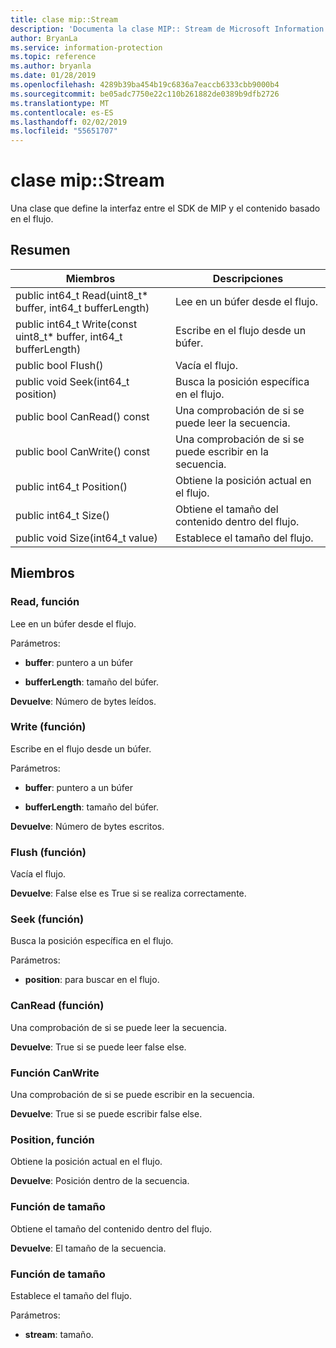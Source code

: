 ```yaml
---
title: clase mip::Stream
description: 'Documenta la clase MIP:: Stream de Microsoft Information Protection (MIP) SDK.'
author: BryanLa
ms.service: information-protection
ms.topic: reference
ms.author: bryanla
ms.date: 01/28/2019
ms.openlocfilehash: 4289b39ba454b19c6836a7eaccb6333cbb9000b4
ms.sourcegitcommit: be05adc7750e22c110b261882de0389b9dfb2726
ms.translationtype: MT
ms.contentlocale: es-ES
ms.lasthandoff: 02/02/2019
ms.locfileid: "55651707"
---
```

# <a name="class-mipstream"></a>clase mip::Stream 
Una clase que define la interfaz entre el SDK de MIP y el contenido basado en el flujo.
  
## <a name="summary"></a>Resumen
 Miembros                        | Descripciones                                
--------------------------------|---------------------------------------------
public int64_t Read(uint8_t* buffer, int64_t bufferLength)  |  Lee en un búfer desde el flujo.
public int64_t Write(const uint8_t* buffer, int64_t bufferLength)  |  Escribe en el flujo desde un búfer.
public bool Flush()  |  Vacía el flujo.
public void Seek(int64_t position)  |  Busca la posición específica en el flujo.
public bool CanRead() const  |  Una comprobación de si se puede leer la secuencia.
public bool CanWrite() const  |  Una comprobación de si se puede escribir en la secuencia.
public int64_t Position()  |  Obtiene la posición actual en el flujo.
public int64_t Size()  |  Obtiene el tamaño del contenido dentro del flujo.
public void Size(int64_t value)  |  Establece el tamaño del flujo.
  
## <a name="members"></a>Miembros
  
### <a name="read-function"></a>Read, función
Lee en un búfer desde el flujo.

Parámetros:  
* **buffer**: puntero a un búfer 


* **bufferLength**: tamaño del búfer. 



  
**Devuelve**: Número de bytes leídos.
  
### <a name="write-function"></a>Write (función)
Escribe en el flujo desde un búfer.

Parámetros:  
* **buffer**: puntero a un búfer 


* **bufferLength**: tamaño del búfer. 



  
**Devuelve**: Número de bytes escritos.
  
### <a name="flush-function"></a>Flush (función)
Vacía el flujo.

  
**Devuelve**: False else es True si se realiza correctamente.
  
### <a name="seek-function"></a>Seek (función)
Busca la posición específica en el flujo.

Parámetros:  
* **position**: para buscar en el flujo.


  
### <a name="canread-function"></a>CanRead (función)
Una comprobación de si se puede leer la secuencia.

  
**Devuelve**: True si se puede leer false else.
  
### <a name="canwrite-function"></a>Función CanWrite
Una comprobación de si se puede escribir en la secuencia.

  
**Devuelve**: True si se puede escribir false else.
  
### <a name="position-function"></a>Position, función
Obtiene la posición actual en el flujo.

  
**Devuelve**: Posición dentro de la secuencia.
  
### <a name="size-function"></a>Función de tamaño
Obtiene el tamaño del contenido dentro del flujo.

  
**Devuelve**: El tamaño de la secuencia.
  
### <a name="size-function"></a>Función de tamaño
Establece el tamaño del flujo.

Parámetros:  
* **stream**: tamaño.

